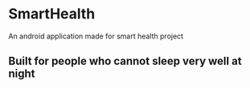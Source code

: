 # SmartHealth
An android application made for smart health project

## Built for people who cannot sleep very well at night
